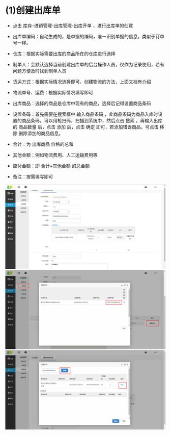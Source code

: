 # (1)创建出库单

*   点击 库存-进销管理-出库管理-出库开单 ，进行出库单的创建

*   出库单编码：自动生成的，是单据的编码，唯一识别单据的信息。类似于订单号一样。

*   仓库：根据实际需要出库的商品所在的仓库进行选择

*   制单人：会默认选择当前创建出库单的后台操作人员，仅作为记录使用，若有问题方便及时找到制单人员

*   货运方式：根据实际情况选择即可，创建物流的方法，上面文档有介绍

*   物流单号、运费：根据实际情况填写即可

*   出库商品：选择的商品是仓库中现有的商品，选择后记得设置商品条码

*   设置条码：首先需要在搜索框中 输入商品条码 ，此商品条码为商品入库时设置的商品条码，可以用枪扫码，扫描到系统中，然后点击 搜索 ，再输入出库的 商品数量 后，点击 添加 后，点击 确定 即可，若添加错误商品，可点击 移除 删除添加的商品信息。

*   合计：为 出库商品 价格的总和

*   其他金额：例如物流费用、人工运输费用等

*   应付金额：即 合计+其他金额 的总金额

*   备注：按需填写即可

![](images/chuku1.jpg)
![](images/chuku2.jpg)
![](images/chuku3.jpg)

